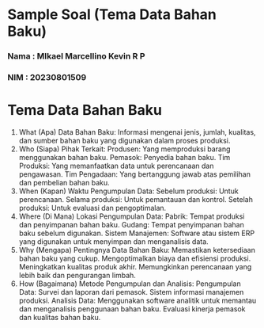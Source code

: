 # Sample Soal (Tema Data Bahan Baku)
### Nama : MIkael Marcellino Kevin R P
### NIM  : 20230801509

# Tema Data Bahan Baku

1. What (Apa)
Data Bahan Baku: Informasi mengenai jenis, jumlah, kualitas, dan sumber bahan baku yang digunakan dalam proses produksi.
2. Who (Siapa)
Pihak Terkait:
Produsen: Yang memproduksi barang menggunakan bahan baku.
Pemasok: Penyedia bahan baku.
Tim Produksi: Yang memanfaatkan data untuk perencanaan dan pengawasan.
Tim Pengadaan: Yang bertanggung jawab atas pemilihan dan pembelian bahan baku.
3. When (Kapan)
Waktu Pengumpulan Data:
Sebelum produksi: Untuk perencanaan.
Selama produksi: Untuk pemantauan dan kontrol.
Setelah produksi: Untuk evaluasi dan pengoptimalan.
4. Where (Di Mana)
Lokasi Pengumpulan Data:
Pabrik: Tempat produksi dan penyimpanan bahan baku.
Gudang: Tempat penyimpanan bahan baku sebelum digunakan.
Sistem Manajemen: Software atau sistem ERP yang digunakan untuk menyimpan dan menganalisis data.
5. Why (Mengapa)
Pentingnya Data Bahan Baku:
Memastikan ketersediaan bahan baku yang cukup.
Mengoptimalkan biaya dan efisiensi produksi.
Meningkatkan kualitas produk akhir.
Memungkinkan perencanaan yang lebih baik dan pengurangan limbah.
6. How (Bagaimana)
Metode Pengumpulan dan Analisis:
Pengumpulan Data:
Survei dan laporan dari pemasok.
Sistem informasi manajemen produksi.
Analisis Data:
Menggunakan software analitik untuk memantau dan menganalisis penggunaan bahan baku.
Evaluasi kinerja pemasok dan kualitas bahan baku.

